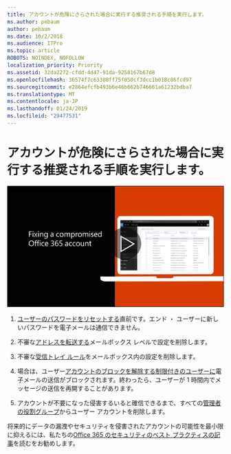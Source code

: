 ```yaml
---
title: アカウントが危険にさらされた場合に実行する推奨される手順を実行します。
ms.author: pebaum
author: pebaum
ms.date: 10/2/2018
ms.audience: ITPro
ms.topic: article
ROBOTS: NOINDEX, NOFOLLOW
localization_priority: Priority
ms.assetid: 32da2272-cfdd-4d47-91da-9258167b67d8
ms.openlocfilehash: 36574f7c63308ff75f850cf3dcc1b018c86fcd97
ms.sourcegitcommit: e2864efcfb493b6e46b662b746661a61232bdba7
ms.translationtype: MT
ms.contentlocale: ja-JP
ms.lasthandoff: 01/24/2019
ms.locfileid: "29477531"
---
```

# <a name="recommended-steps-to-take-if-an-account-is-compromised"></a>アカウントが危険にさらされた場合に実行する推奨される手順を実行します。

[![危険にさらされた Office 365 アカウントを修正します。](media/797f355b-22a1-468e-91a4-a9d5bc45b19a.png)](https://www.microsoft.com/videoplayer/embed/RE2jvOb?pid=ocpVideo0-innerdiv-oneplayer&amp;postJsllMsg=true&amp;maskLevel=20&amp;autoplay=true)
  
1. [ユーザーのパスワードをリセットする](https://support.office.com/article/7a5d073b-7fae-4aa5-8f96-9ecd041aba9c)直前です。エンド ・ ユーザーに新しいパスワードを電子メールは通信できません。 
    
2. 不審な[アドレスを転送する](https://support.office.com/article/ab5eb117-0f22-4fa7-a662-3a6bdb0add74)メールボックス レベルで設定を削除します。 
    
3. 不審な[受信トレイ ルール](https://support.office.com/article/1433E3A0-7FB0-4999-B536-50E05CB67FED)をメールボックス内の設定を削除します。 
    
4. 場合は、ユーザー[アカウントのブロックを解除する制限付きのユーザーに](https://protection.office.com/?hash=/restrictedusers)電子メールの送信がブロックされます。終わったら、ユーザーが 1 時間内でメッセージの送信を再開することがあります。
    
5. アカウントが不要になった侵害するいると確信できるまで、すべての[管理者の役割グループ](https://support.office.com/article/eac4d046-1afd-4f1a-85fc-8219c79e1504)からユーザー アカウントを削除します。 
    
将来的にデータの漏洩やセキュリティを侵害されたアカウントの可能性を最小限に抑えるには、私たちの[Office 365 のセキュリティのベスト プラクティスの記事](https://support.office.com/article/9295e396-e53d-49b9-ae9b-0b5828cdedc3)を読むをお勧めします。
  

